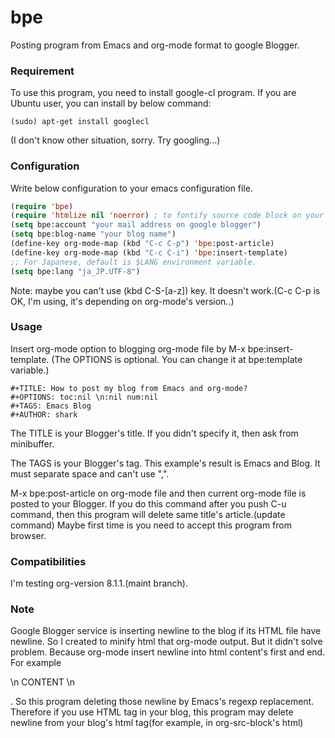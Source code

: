 # bpe

Posting program from Emacs and org-mode format to google Blogger.

### Requirement

To use this program, you need to install google-cl program.
If you are Ubuntu user, you can install by below command:

    (sudo) apt-get install googlecl

(I don't know other situation, sorry. Try googling...)

### Configuration

Write below configuration to your emacs configuration file.
```lisp
(require 'bpe)
(require 'htmlize nil 'noerror) ; to fontify source code block on your blog.
(setq bpe:account "your mail address on google blogger")
(setq bpe:blog-name "your blog name")
(define-key org-mode-map (kbd "C-c C-p") 'bpe:post-article)
(define-key org-mode-map (kbd "C-c C-i") 'bpe:insert-template)
;; For Japanese, default is $LANG environment variable.
(setq bpe:lang "ja_JP.UTF-8")
```

Note: maybe you can't use (kbd C-S-[a-z]) key.
It doesn't work.(C-c C-p is OK, I'm using, it's depending on org-mode's version..)

### Usage
Insert org-mode option to blogging org-mode file by M-x bpe:insert-template.
(The OPTIONS is optional. You can change it at bpe:template variable.)

    #+TITLE: How to post my blog from Emacs and org-mode?
    #+OPTIONS: toc:nil \n:nil num:nil
    #+TAGS: Emacs Blog
    #+AUTHOR: shark

The TITLE is your Blogger's title. If you didn't specify it, then ask
from minibuffer.

The TAGS is your Blogger's tag.
This example's result is Emacs and Blog. It must separate space and can't use ",".

M-x bpe:post-article on org-mode file and then current org-mode file
is posted to your Blogger. If you do this command after you push C-u
command, then this program will delete same title's article.(update
command)
Maybe first time is you need to accept this program from browser.

### Compatibilities

I'm testing org-version 8.1.1.(maint branch).

### Note
Google Blogger service is inserting newline to the blog if its HTML file
have newline. So I created to minify html that org-mode output. But it
didn't solve problem.
Because org-mode insert newline into html content's first and end.
For example <p>\n CONTENT \n</p>.
So this program deleting those newline by Emacs's regexp replacement.
Therefore if you use HTML tag in your blog, this program may delete
newline from your blog's html tag(for example, in org-src-block's html)
